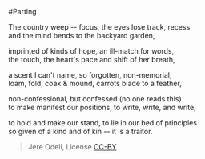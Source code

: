 #Parting

The country weep -- focus, the eyes lose track, recess  
and the mind bends to the backyard garden,  

imprinted of kinds of hope, an ill-match for words,  
the touch, the heart's pace and shift of her breath,  

a scent I can't name, so forgotten, non-memorial,  
loam, fold, coax & mound, carrots blade to a feather,  

non-confessional, but confessed (no one reads this)  
to make manifest our positions, to write, write, and write,  

to hold and make our stand, to lie in our bed of principles  
so given of a kind and of kin -- it is a traitor.  

>Jere Odell, License [CC-BY](https://creativecommons.org/licenses/by/4.0/).
